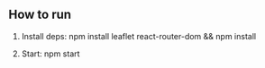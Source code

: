 
## How to run
1. Install deps:
   npm install leaflet react-router-dom && npm install

2. Start:
   npm start

